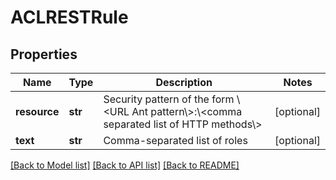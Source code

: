 # ACLRESTRule

## Properties
Name | Type | Description | Notes
------------ | ------------- | ------------- | -------------
**resource** | **str** | Security pattern of the form \\&lt;URL Ant pattern\\&gt;:\\&lt;comma separated list of HTTP methods\\&gt;  | [optional] 
**text** | **str** | Comma-separated list of roles | [optional] 

[[Back to Model list]](../README.md#documentation-for-models) [[Back to API list]](../README.md#documentation-for-api-endpoints) [[Back to README]](../README.md)


